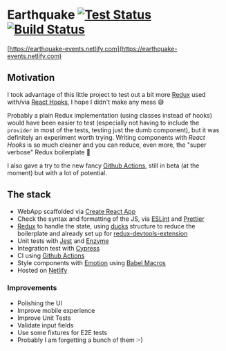 # Earthquake [![Test Status][test-image]][test-url] [![Build Status][build-image]][build-url]

[https://earthquake-events.netlify.com](https://earthquake-events.netlify.com)

## Motivation

I took advantage of this little project to test out a bit more [Redux](https://react-redux.js.org/) used with/via [React Hooks](https://reactjs.org/docs/hooks-intro.html), I hope I didn't make any mess 😅

Probably a plain Redux implementation (using classes instead of hooks) would have been easier to test (especially not having to include the `provider` in most of the tests, testing just the dumb component), but it was definitely an experiment worth trying. Writing components with _React Hooks_ is so much cleaner and you can reduce, even more, the "super verbose" Redux boilerplate 🙂

I also gave a try to the new fancy [Github Actions](https://github.com/features/actions), still in beta (at the moment) but with a lot of potential.

## The stack

- WebApp scaffolded via [Create React App](https://github.com/facebook/create-react-app)
- Check the syntax and formatting of the JS, via [ESLint](http://eslint.org/) and [Prettier](https://prettier.io/)
- [Redux](https://react-redux.js.org/) to handle the state, using [ducks](https://github.com/erikras/ducks-modular-redux) structure to reduce the boilerplate and already set up for [redux-devtools-extension](https://github.com/zalmoxisus/redux-devtools-extension)
- Unit tests with [Jest](https://jestjs.io) and [Enzyme](https://airbnb.io/enzyme/)
- Integration test with [Cypress](https://cypress.io)
- CI using [Github Actions](https://github.com/features/actions)
- Style components with [Emotion](https://emotion.sh) using [Babel Macros](https://emotion.sh/docs/babel-macros)
- Hosted on [Netlify](https://netlify.com)

### Improvements

- Polishing the UI
- Improve mobile experience
- Improve Unit Tests
- Validate input fields
- Use some fixtures for E2E tests
- Probably I am forgetting a bunch of them :-)

[test-image]: https://github.com/sirlisko/earthquake/workflows/Test%20CI/badge.svg
[test-url]: https://github.com/sirLisko/earthquake/actions
[build-image]: https://api.netlify.com/api/v1/badges/5019cd6e-3d34-49b9-ad10-9198ac2b8c07/deploy-status
[build-url]: https://app.netlify.com/sites/earthquake-events/deploys

